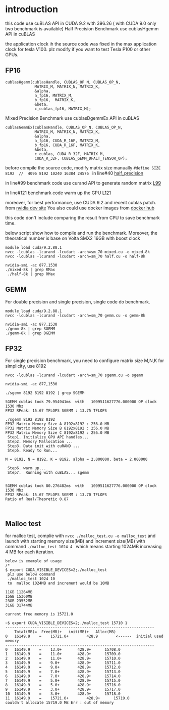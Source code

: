 # introduction 
this code use cuBLAS API in CUDA 9.2 with 396.26  ( with CUDA 9.0 only two benchmark is available) 
Half Precision Benchmark use cublasHgemm API in cuBLAS

the application clock ih the source code was fixed in the max application clock for tesla V100. plz modify if you want to test Tesla P100 or other GPUs.

## FP16
```
cublasHgemm(cublasHandle, CUBLAS_OP_N, CUBLAS_OP_N,
             MATRIX_M, MATRIX_N, MATRIX_K,
             &alpha,
             a_fp16, MATRIX_M,
             b_fp16,  MATRIX_K,
             &beta,
             c_cublas_fp16, MATRIX_M);
```

Mixed Precision Benchmark use cublasDgemmEx  API in cuBLAS

```
cublasGemmEx(cublasHandle, CUBLAS_OP_N, CUBLAS_OP_N,
             MATRIX_M, MATRIX_N, MATRIX_K,
             &alpha,
             a_fp16, CUDA_R_16F, MATRIX_M,
             b_fp16, CUDA_R_16F, MATRIX_K,
             &beta,
             c_cublas, CUDA_R_32F, MATRIX_M,
             CUDA_R_32F, CUBLAS_GEMM_DFALT_TENSOR_OP);
```

before compile the source code, modify  matrix size manually `#define SIZE 8192  //  4096 8192 10240 16384 24576 `  in line#40 [half_precision](https://github.com/yhgon/benchmark/blob/master/tensorcore/mixed.cu#L40)


in line#99  benchmark code use curand API to generate random matrix [L99](https://github.com/yhgon/benchmark/blob/master/tensorcore/mixed.cu#L99)

in line#121  benchmark code warm up the GPU [L121](https://github.com/yhgon/benchmark/blob/master/tensorcore/mixed.cu#L121)

moreover, for best performance, use CUDA 9.2 and recent cublas patch. from [nvidia dev site](http://developer.nvidia.com) You also could use docker images from [docker hub](https://hub.docker.com/r/nvidia/cuda/tags/) 

this code don't include comparing the result from CPU to save benchmark time.  


below script show how to compile and run the benchmark.  Moreover, the theoratical number is base on Volta SMX2 16GB with boost clock 

```
module load cuda/9.2.88.1
nvcc -lcublas -lcurand -lcudart -arch=sm_70 mixed.cu -o mixed-8k
nvcc -lcublas -lcurand -lcudart -arch=sm_70 half.cu -o half-8k
 
nvidia-smi -ac 877,1530
./mixed-8k | grep RMax
 ./half-8k | grep RMax
```

##  GEMM
For double precision and single precision, single code do benchmark. 

```
module load cuda/9.2.88.1
nvcc -lcublas -lcurand -lcudart -arch=sm_70 gemm.cu -o gemm-8k

nvidia-smi -ac 877,1530
./gemm-8k | grep SGEMM
./gemm-8k | grep DGEMM
```

##  FP32 
For single precision benchmark,  you need to configure matrix size M,N,K for simplicity, use 8192

```
nvcc -lcublas -lcurand -lcudart -arch=sm_70 sgemm.cu -o sgemm

nvidia-smi -ac 877,1530

./sgemm 8192 8192 8192 | grep SGEMM

SGEMM cublas took 79.954941ms  with   1099511627776.000000 OP clock 1530 Mhz 
FP32 RPeak: 15.67 TFLOPS SGEMM : 13.75 TFLOPS

./sgemm 8192 8192 8192
FP32 Matrix Memory Size A 8192x8192 : 256.0 MB   
FP32 Matrix Memory Size B 8192x8192 : 256.0 MB   
FP32 Matrix Memory Size C 8192x8192 : 256.0 MB   
 Step1. Initialize GPU API handles...
 Step2. Memory Mallocation ...
 Step3. Data init with cuRAND ...
 Step5. Ready to Run...

M = 8192, N = 8192, K = 8192. alpha = 2.000000, beta = 2.000000

 Step6. warm up...
 Step7.  Running with cuBLAS... sgemm


SGEMM cublas took 80.276482ms  with   1099511627776.000000 OP clock 1530 Mhz 
FP32 RPeak: 15.67 TFLOPS SGEMM : 13.70 TFLOPS
Ratio of Real/Theoretic 0.87 



```

## Malloc test 
for malloc test, 
complie with `nvcc ./malloc_test.cu -o malloc_test` and launch with starting memory size(MB) and increment size(MB) with command `./malloc_test 1024 4 ` which means starting 1024MB increasing 4 MB for each iteration. 

```
below is example of usage 
/*
$ export CUDA_VISIBLE_DEVICES=2;./malloc_test 
 plz use below command 
 ./malloc_test 1024 10  
 to  malloc 1024MB and increment would be 10MB 

11GB 11264MB
15GB 15360MB 
23GB 23552MB
31GB 31744MB

current free memory is 15721.0

~$ export CUDA_VISIBLE_DEVICES=2;./malloc_test 15710 1
------------------------------------------------------------------
	Total(MB)=	Free(MB)+	init(MB)+	Alloc(MB)
0	16149.9    =	15721.0+    	428.9     	 <------  initial used memory 
------------------------------------------------------------------
0	16149.9    =	13.0+    	428.9+    	15708.0 
1	16149.9    =	11.0+    	428.9+    	15709.0 
2	16149.9    =	11.0+    	428.9+    	15710.0 
3	16149.9    =	9.0+    	428.9+    	15711.0 
4	16149.9    =	9.0+    	428.9+    	15712.0 
5	16149.9    =	7.0+    	428.9+    	15713.0 
6	16149.9    =	7.0+    	428.9+    	15714.0 
7	16149.9    =	5.0+    	428.9+    	15715.0 
8	16149.9    =	5.0+    	428.9+    	15716.0 
9	16149.9    =	3.0+    	428.9+    	15717.0 
10	16149.9    =	3.0+    	428.9+    	15718.0 
11	16149.9    =	15721.0+    	428.9+    	15719.0 
couldn't allocate 15719.0 MB Err : out of memory

```

